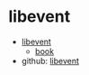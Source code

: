 # libevent

- [libevent](https://libevent.org/)
  - [book](https://libevent.org/libevent-book/)
- github: [libevent](https://github.com/libevent/libevent)


